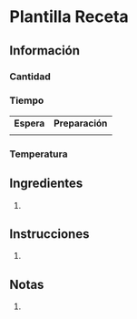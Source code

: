 # Plantilla Receta

## Información

### Cantidad

### Tiempo

|  |  |
| :--- | :--- |
| **Espera** | **Preparación** |
|  |  |

### Temperatura

## Ingredientes

1. 
## Instrucciones

1. 
## Notas

1.

